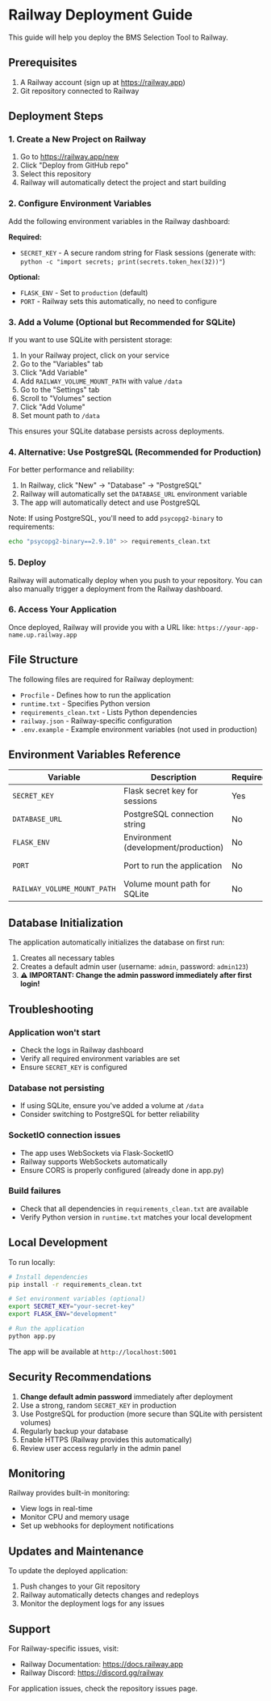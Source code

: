 # Railway Deployment Guide

This guide will help you deploy the BMS Selection Tool to Railway.

## Prerequisites

1. A Railway account (sign up at https://railway.app)
2. Git repository connected to Railway

## Deployment Steps

### 1. Create a New Project on Railway

1. Go to https://railway.app/new
2. Click "Deploy from GitHub repo"
3. Select this repository
4. Railway will automatically detect the project and start building

### 2. Configure Environment Variables

Add the following environment variables in the Railway dashboard:

**Required:**
- `SECRET_KEY` - A secure random string for Flask sessions (generate with: `python -c "import secrets; print(secrets.token_hex(32))"`)

**Optional:**
- `FLASK_ENV` - Set to `production` (default)
- `PORT` - Railway sets this automatically, no need to configure

### 3. Add a Volume (Optional but Recommended for SQLite)

If you want to use SQLite with persistent storage:

1. In your Railway project, click on your service
2. Go to the "Variables" tab
3. Click "Add Variable"
4. Add `RAILWAY_VOLUME_MOUNT_PATH` with value `/data`
5. Go to the "Settings" tab
6. Scroll to "Volumes" section
7. Click "Add Volume"
8. Set mount path to `/data`

This ensures your SQLite database persists across deployments.

### 4. Alternative: Use PostgreSQL (Recommended for Production)

For better performance and reliability:

1. In Railway, click "New" → "Database" → "PostgreSQL"
2. Railway will automatically set the `DATABASE_URL` environment variable
3. The app will automatically detect and use PostgreSQL

Note: If using PostgreSQL, you'll need to add `psycopg2-binary` to requirements:
```bash
echo "psycopg2-binary==2.9.10" >> requirements_clean.txt
```

### 5. Deploy

Railway will automatically deploy when you push to your repository. You can also manually trigger a deployment from the Railway dashboard.

### 6. Access Your Application

Once deployed, Railway will provide you with a URL like: `https://your-app-name.up.railway.app`

## File Structure

The following files are required for Railway deployment:

- `Procfile` - Defines how to run the application
- `runtime.txt` - Specifies Python version
- `requirements_clean.txt` - Lists Python dependencies
- `railway.json` - Railway-specific configuration
- `.env.example` - Example environment variables (not used in production)

## Environment Variables Reference

| Variable | Description | Required | Default |
|----------|-------------|----------|---------|
| `SECRET_KEY` | Flask secret key for sessions | Yes | - |
| `DATABASE_URL` | PostgreSQL connection string | No | SQLite |
| `FLASK_ENV` | Environment (development/production) | No | production |
| `PORT` | Port to run the application | No | Set by Railway |
| `RAILWAY_VOLUME_MOUNT_PATH` | Volume mount path for SQLite | No | - |

## Database Initialization

The application automatically initializes the database on first run:
1. Creates all necessary tables
2. Creates a default admin user (username: `admin`, password: `admin123`)
3. **⚠️ IMPORTANT: Change the admin password immediately after first login!**

## Troubleshooting

### Application won't start
- Check the logs in Railway dashboard
- Verify all required environment variables are set
- Ensure `SECRET_KEY` is configured

### Database not persisting
- If using SQLite, ensure you've added a volume at `/data`
- Consider switching to PostgreSQL for better reliability

### SocketIO connection issues
- The app uses WebSockets via Flask-SocketIO
- Railway supports WebSockets automatically
- Ensure CORS is properly configured (already done in app.py)

### Build failures
- Check that all dependencies in `requirements_clean.txt` are available
- Verify Python version in `runtime.txt` matches your local development

## Local Development

To run locally:

```bash
# Install dependencies
pip install -r requirements_clean.txt

# Set environment variables (optional)
export SECRET_KEY="your-secret-key"
export FLASK_ENV="development"

# Run the application
python app.py
```

The app will be available at `http://localhost:5001`

## Security Recommendations

1. **Change default admin password** immediately after deployment
2. Use a strong, random `SECRET_KEY` in production
3. Use PostgreSQL for production (more secure than SQLite with persistent volumes)
4. Regularly backup your database
5. Enable HTTPS (Railway provides this automatically)
6. Review user access regularly in the admin panel

## Monitoring

Railway provides built-in monitoring:
- View logs in real-time
- Monitor CPU and memory usage
- Set up webhooks for deployment notifications

## Updates and Maintenance

To update the deployed application:
1. Push changes to your Git repository
2. Railway automatically detects changes and redeploys
3. Monitor the deployment logs for any issues

## Support

For Railway-specific issues, visit:
- Railway Documentation: https://docs.railway.app
- Railway Discord: https://discord.gg/railway

For application issues, check the repository issues page.
